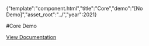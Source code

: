 {"template":"component.html","title":"Core","demo":"[No Demo]","asset_root":"../","year":2021}

 #Core Demo
<p class="back_link"><a href="https://formstone.it/components/core">View Documentation</a></p>